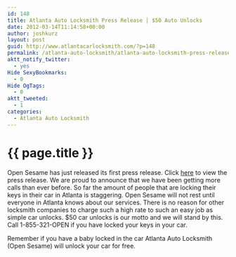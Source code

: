 ```yaml
---
id: 148
title: Atlanta Auto Locksmith Press Release | $50 Auto Unlocks
date: 2012-03-14T11:14:58+00:00
author: joshkurz
layout: post
guid: http://www.atlantacarlocksmith.com/?p=148
permalink: /atlanta-auto-locksmith/atlanta-auto-locksmith-press-release-50-auto-unlocks-148/
aktt_notify_twitter:
  - yes
Hide SexyBookmarks:
  - 0
Hide OgTags:
  - 0
aktt_tweeted:
  - 1
categories:
  - Atlanta Auto Locksmith
---
```


{{ page.title }}
================

<div class="pf-content">
  <p>
    Open Sesame has just released its first press release. Click <a href="http://www.prlog.org/11823607-24-hour-50-atlanta-car-locksmith.html" title="Atlanta Auto Locksmith Press Release" target="_blank">here</a> to view the press release. We are proud to announce that we have been getting more calls than ever before. So far the amount of people that are locking their keys in their car in Atlanta is staggering. Open Sesame will not rest until everyone in Atlanta knows about our services. There is no reason for other locksmith companies to charge such a high rate to such an easy job as simple car unlocks. $50 car unlocks is our motto and we will stand by this. Call 1-855-321-OPEN if you have locked your keys in your car.
  </p>
  
  <p>
    Remember if you have a baby locked in the car Atlanta Auto Locksmith (Open Sesame) will unlock your car for free.
  </p>
</div>
